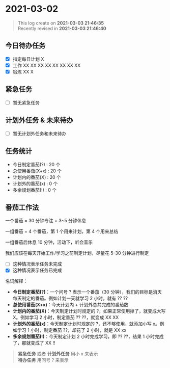 2021-03-02
===

> This log create on **2021-03-03 21:46:35**  
> Recently revised in **2021-03-03 21:46:40**

## 今日待办任务

* [x] 指定每日计划 X
* [x] 工作 XX XX XX XX XX XX XX XX
* [x] 锻炼 XX X

## 紧急任务

* [ ] 暂无紧急任务

## 计划外任务 & 未来待办

* [ ] 暂无计划外任务和未来待办

## 任务统计

* 今日制定番茄(?) : 20 个
* 总使用番茄(X+x) : 20 个
* 计划内的番茄(X) : 20 个
* 计划外的番茄(x) : 0 个
* 多余规划番茄(!) : 0 个

## 番茄工作法

一个番茄 = 30 分钟专注 + 3~5 分钟休息

一组番茄 = 4 个番茄，第 1 个用来计划，第 4 个用来总结

一组番茄后休息 10 分钟，活动下，听会音乐

我们应该在每天开始工作/学习之前制定计划，尽量花 5-30 分钟进行制定

* [ ] 这种情况表示任务未完成
* [x] 这种情况表示任务已完成

名词解释：

* **今日制定番茄(?)**：一个问号 ? 表示一个番茄（30 分钟），我们的目标是消灭每天制定的番茄。例如计划一天就学习 2 小时，就有 ?? ??
* **总使用番茄(X+x)**：今天计划内 + 计划外总共完成的番茄数
* **计划内的番茄(X)**：今天制定计划时规定的 ?，如果正常使用掉了，就变成大写 X。例如学习 2 小时，制定番茄 ?? ??，就变成 XX XX
* **计划外的番茄(x)**：今天制定计划时规定的 ?，还不够使用，就添加小写 x。例如学习 1 小时，制定番茄 ??，却花了 2 小时，就是 XX xx
* **多余规划番茄(!)**：今天制定计划 2 小时完成学习，即 ?? ??，结果 1 小时完成了，那就变成了 XX !!

> **紧急任务** 或者 **计划外任务** 用小 x 来表示  
> **待办任务** 用问号 ? 来表示
